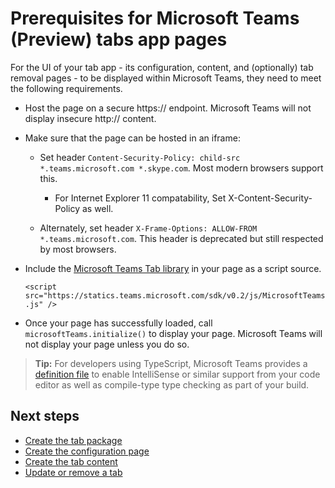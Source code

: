 ﻿# Prerequisites for Microsoft Teams (Preview) tabs app pages

For the UI of your tab app - its configuration, content, and (optionally) tab removal pages - to be displayed within Microsoft Teams, they need to meet the following requirements. 

* Host the page on a secure https:// endpoint.  Microsoft Teams will not display insecure http:// content.

* Make sure that the page can be hosted in an iframe:
	
	* Set header `Content-Security-Policy: child-src *.teams.microsoft.com *.skype.com`. Most modern browsers support this.

		* For Internet Explorer 11 compatability, Set X-Content-Security-Policy as well.

	* Alternately, set header `X-Frame-Options: ALLOW-FROM *.teams.microsoft.com`. This header is deprecated but still respected by most browsers.

* Include the [Microsoft Teams Tab library](jslibrary.md) in your page as a script source.

	`<script src="https://statics.teams.microsoft.com/sdk/v0.2/js/MicrosoftTeams.js" />`

* Once your page has successfully loaded, call `microsoftTeams.initialize()` to display your page. Microsoft Teams will not display your page unless you do so.

>**Tip:** For developers using TypeScript, Microsoft Teams provides a [definition file](https://statics.teams.microsoft.com/sdk/v0.2/types/MicrosoftTeams.d.ts) to enable IntelliSense or similar support from your code editor as well as compile-type type checking as part of your build.

## Next steps

* [Create the tab package](createtabpackage.md)
* [Create the configuration page](createtabconfigui.md)
* [Create the tab content](createtabcontent.md)
* [Update or remove a tab](updateremovetab.md)